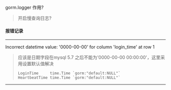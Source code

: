 




gorm.logger 作用?
> 开启慢查询日志?


#### 报错记录

---
Incorrect datetime value: '0000-00-00' for column 'login_time' at row 1
> 应该是日期字段在mysql 5.7 之后不能为'0000-00-00 00:00:00'，这里采用设置默认值解决
> ```
> LoginTime     time.Time `gorm:"default:NULL"`
> HeartbeatTime time.Time `gorm:"default:NULL"`
> ```
---

